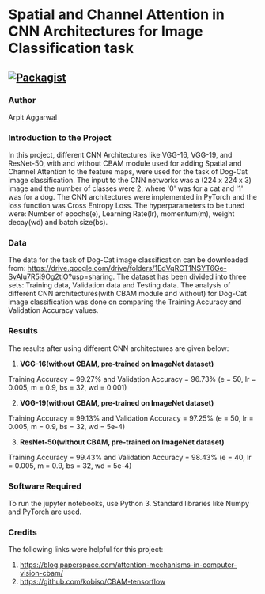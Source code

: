 # Spatial and Channel Attention in CNN Architectures for Image Classification task

[![Packagist](https://img.shields.io/packagist/l/doctrine/orm.svg)](LICENSE.md)
---


### Author
Arpit Aggarwal


### Introduction to the Project
In this project, different CNN Architectures like VGG-16, VGG-19, and ResNet-50, with and without CBAM module used for adding Spatial and Channel Attention to the feature maps, were used for the task of Dog-Cat image classification. The input to the CNN networks was a (224 x 224 x 3) image and the number of classes were 2, where '0' was for a cat and '1' was for a dog. The CNN architectures were implemented in PyTorch and the loss function was Cross Entropy Loss. The hyperparameters to be tuned were: Number of epochs(e), Learning Rate(lr), momentum(m), weight decay(wd) and batch size(bs). 


### Data
The data for the task of Dog-Cat image classification can be downloaded from: https://drive.google.com/drive/folders/1EdVqRCT1NSYT6Ge-SvAIu7R5i9Og2tiO?usp=sharing. The dataset has been divided into three sets: Training data, Validation data and Testing data. The analysis of different CNN architectures(with CBAM module and without) for Dog-Cat image classification was done on comparing the Training Accuracy and Validation Accuracy values.


### Results
The results after using different CNN architectures are given below:

1. <b>VGG-16(without CBAM, pre-trained on ImageNet dataset)</b><br>

Training Accuracy = 99.27% and Validation Accuracy = 96.73% (e = 50, lr = 0.005, m = 0.9, bs = 32, wd = 0.001)<br>


2. <b>VGG-19(without CBAM, pre-trained on ImageNet dataset)</b><br>

Training Accuracy = 99.13% and Validation Accuracy = 97.25% (e = 50, lr = 0.005, m = 0.9, bs = 32, wd = 5e-4)<br>


3. <b>ResNet-50(without CBAM, pre-trained on ImageNet dataset)</b><br>

Training Accuracy = 99.43% and Validation Accuracy = 98.43% (e = 40, lr = 0.005, m = 0.9, bs = 32, wd = 5e-4)<br>


### Software Required
To run the jupyter notebooks, use Python 3. Standard libraries like Numpy and PyTorch are used.


### Credits
The following links were helpful for this project:
1. https://blog.paperspace.com/attention-mechanisms-in-computer-vision-cbam/
2. https://github.com/kobiso/CBAM-tensorflow
